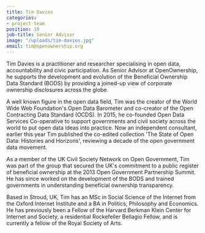 ```yaml
---
title: Tim Davies
categories:
- project-team
position: 10
job-title: Senior Advisor
image: "/uploads/tim-davies.jpg"
email: tim@openownership.org
---
```

Tim Davies is a practitioner and researcher specialising in open data, accountability and civic participation. As Senior Advisor at OpenOwnership, he supports the development and evolution of the Beneficial Ownership Data Standard (BODS) by providing a joined-up view of corporate ownership disclosures across the globe.

A well known figure in the open data field, Tim was the creator of the World Wide Web Foundation's Open Data Barometer and co-creator of the Open Contracting Data Standard (OCDS). In 2015, he co-founded Open Data Services Co-operative to support governments and civil society across the world to put open data ideas into practice. Now an independent consultant, earlier this year Tim published the co-edited collection 'The State of Open Data: Histories and Horizons', reviewing a decade of the open government data movement.

As a member of the UK Civil Society Network on Open Government, Tim was part of the group that secured the UK's commitment to a public register of beneficial ownership at the 2013 Open Government Partnership Summit. He has since worked on the development of the BODS and trained governments in understanding beneficial ownership transparency.

Based in Stroud, UK, Tim has an MSc in Social Science of the Internet from the Oxford Internet Institute and a BA in Politics, Philosophy and Economics. He has previously been a Fellow of the Harvard Berkman Klein Center for Internet and Society, a residential Rockefeller Bellagio Fellow, and is currently a fellow of the Royal Society of Arts.
